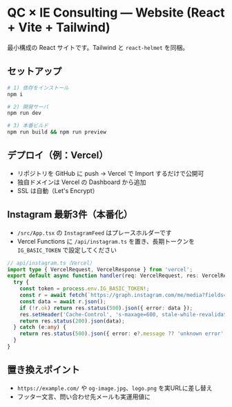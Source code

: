 # QC × IE Consulting — Website (React + Vite + Tailwind)

最小構成の React サイトです。Tailwind と `react-helmet` を同梱。

## セットアップ

```bash
# 1) 依存をインストール
npm i

# 2) 開発サーバ
npm run dev

# 3) 本番ビルド
npm run build && npm run preview
```

## デプロイ（例：Vercel）
- リポジトリを GitHub に push → Vercel で Import するだけで公開可
- 独自ドメインは Vercel の Dashboard から追加
- SSL は自動（Let's Encrypt）

## Instagram 最新3件（本番化）
- `/src/App.tsx` の `InstagramFeed` はプレースホルダーです
- Vercel Functions に `/api/instagram.ts` を置き、長期トークンを `IG_BASIC_TOKEN` で設定してください

```ts
// api/instagram.ts（Vercel）
import type { VercelRequest, VercelResponse } from 'vercel';
export default async function handler(req: VercelRequest, res: VercelResponse) {
  try {
    const token = process.env.IG_BASIC_TOKEN!;
    const r = await fetch(`https://graph.instagram.com/me/media?fields=id,media_url,permalink,caption,timestamp&access_token=${token}&limit=3`);
    const data = await r.json();
    if (!r.ok) return res.status(500).json({ error: data });
    res.setHeader('Cache-Control', 's-maxage=600, stale-while-revalidate=86400');
    return res.status(200).json(data);
  } catch (e:any) {
    return res.status(500).json({ error: e?.message ?? 'unknown error' });
  }
}
```

## 置き換えポイント
- `https://example.com/` や `og-image.jpg`、`logo.png` を実URLに差し替え
- フッター文言、問い合わせ先メールも実運用値に